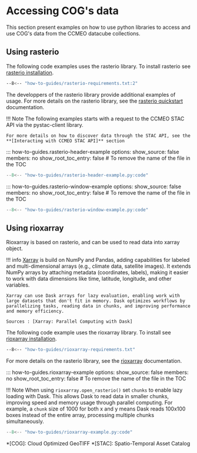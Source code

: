 # Accessing COG's data
This section present examples on how to use python libraries to access and use COG's 
data from the CCMEO datacube collections. 

## Using rasterio

The following code examples uses the rasterio library. To install rasterio see [rasterio installation].
``` sh
--8<-- "how-to-guides/rasterio-requirements.txt:2"
```

The developpers of the rasterio library provide additional examples of usage. 
For more details on the rasterio library, see the [rasterio quickstart] documentation.

!!! Note
    The following examples starts with a request to the CCMEO STAC API via the pystac-client library.  

    For more details on how to discover data through the STAC API, see the **[Interacting with CCMEO STAC API]** section

<!-- START: Read the header of a cog using rasterio -->
::: how-to-guides.rasterio-header-example
    options:
        show_source: false
        members: no
        show_root_toc_entry: false # To remove the name of the file in the TOC

``` py linenums="1" hl_lines="26-33"
--8<-- "how-to-guides/rasterio-header-example.py:code"
```
<!-- END: Read the header of a cog using rasterio -->

<!-- START: Read a subset of a cog using rasterio -->
::: how-to-guides.rasterio-window-example
    options:
        show_source: false
        members: no
        show_root_toc_entry: false # To remove the name of the file in the TOC

``` py linenums="1" hl_lines="27-35"
--8<-- "how-to-guides/rasterio-window-example.py:code"
```
<!-- END: Read a subset of a cog using rasterio -->

## Using rioxarray

Rioxarray is based on rasterio, and can be used to read data into xarray object. 

!!! info
    [Xarray] is build on NumPy and Pandas, adding capabilities for labeled and multi-dimensional arrays (e.g., climate data, satellite images). It extends NumPy arrays by attaching metadata (coordinates, labels), making it easier to work with data dimensions like time, latitude, longitude, and other variables.

    Xarray can use Dask arrays for lazy evaluation, enabling work with large datasets that don't fit in memory. Dask optimizes workflows by parallelizing tasks, reading data in chunks, and improving performance and memory efficiency.

    Sources : [Xarray: Parallel Computing with Dask] 

The following code example uses the rioxarray library. To install see [rioxarray installation].
``` sh
--8<-- "how-to-guides/rioxarray-requirements.txt"
```
For more details on the rasterio library, see the [rioxarray] documentation. 

::: how-to-guides.rioxarray-example
    options:
        show_source: false
        members: no
        show_root_toc_entry: false # To remove the name of the file in the TOC

!!! Note 
    When using `rioxarray.open_rasterio()` set `chunks` to enable lazy loading with Dask. This allows Dask to read data in smaller chunks, improving speed and memory usage through parallel computing. For example, a `chunk` size of 1000 for both x and y means Dask reads 100x100 boxes instead of the entire array, processing multiple chunks simultaneously.

``` py linenums="1" hl_lines="20-23"
--8<-- "how-to-guides/rioxarray-example.py:code"
```


[rasterio installation]: https://rasterio.readthedocs.io/en/stable/installation.html
[rasterio quickstart]: https://rasterio.readthedocs.io/en/latest/quickstart.html
[Interacting with CCMEO STAC API]: pystac-client.md
[rioxarray installation]: https://corteva.github.io/rioxarray/stable/installation.html
[rioxarray]: https://corteva.github.io/rioxarray/stable/index.html
[Xarray]: https://docs.xarray.dev/en/stable/
[Xarray: Parallel Computing with Dask]: https://docs.xarray.dev/en/stable/user-guide/dask.html

*[COG]: Cloud Optimized GeoTIFF
*[STAC]: Spatio-Temporal Asset Catalog
